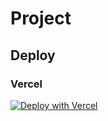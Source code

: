 #  Project



## Deploy

### Vercel

[![Deploy with Vercel](https://vercel.com/button)](https://vercel.com/import/git?s=https%3A%2F%2Fgithub.com%2Fluisabellan%2Fnext-starter-tailwind%2Ftree%2Fmaster)



<!-- markdownlint-enable -->
<!-- prettier-ignore-end -->



